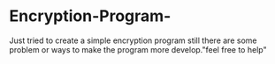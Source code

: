 # Encryption-Program-
Just tried to create a simple encryption program still there are some problem or ways to make the program more develop."feel free to help"
